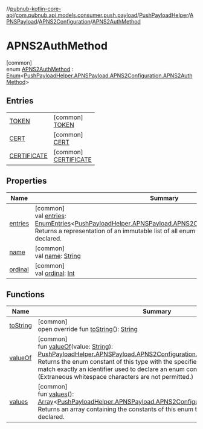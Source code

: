 //[pubnub-kotlin-core-api](../../../../../../index.md)/[com.pubnub.api.models.consumer.push.payload](../../../../index.md)/[PushPayloadHelper](../../../index.md)/[APNSPayload](../../index.md)/[APNS2Configuration](../index.md)/[APNS2AuthMethod](index.md)

# APNS2AuthMethod

[common]\
enum [APNS2AuthMethod](index.md) : [Enum](https://kotlinlang.org/api/core/kotlin-stdlib/kotlin/-enum/index.html)&lt;[PushPayloadHelper.APNSPayload.APNS2Configuration.APNS2AuthMethod](index.md)&gt;

## Entries

| | |
|---|---|
| [TOKEN](-t-o-k-e-n/index.md) | [common]<br>[TOKEN](-t-o-k-e-n/index.md) |
| [CERT](-c-e-r-t/index.md) | [common]<br>[CERT](-c-e-r-t/index.md) |
| [CERTIFICATE](-c-e-r-t-i-f-i-c-a-t-e/index.md) | [common]<br>[CERTIFICATE](-c-e-r-t-i-f-i-c-a-t-e/index.md) |

## Properties

| Name | Summary |
|---|---|
| [entries](entries.md) | [common]<br>val [entries](entries.md): [EnumEntries](https://kotlinlang.org/api/core/kotlin-stdlib/kotlin.enums/-enum-entries/index.html)&lt;[PushPayloadHelper.APNSPayload.APNS2Configuration.APNS2AuthMethod](index.md)&gt;<br>Returns a representation of an immutable list of all enum entries, in the order they're declared. |
| [name](../../../../../com.pubnub.api.retry/-retryable-endpoint-group/-a-c-c-e-s-s_-m-a-n-a-g-e-r/index.md#-372974862%2FProperties%2F1196661149) | [common]<br>val [name](../../../../../com.pubnub.api.retry/-retryable-endpoint-group/-a-c-c-e-s-s_-m-a-n-a-g-e-r/index.md#-372974862%2FProperties%2F1196661149): [String](https://kotlinlang.org/api/core/kotlin-stdlib/kotlin/-string/index.html) |
| [ordinal](../../../../../com.pubnub.api.retry/-retryable-endpoint-group/-a-c-c-e-s-s_-m-a-n-a-g-e-r/index.md#-739389684%2FProperties%2F1196661149) | [common]<br>val [ordinal](../../../../../com.pubnub.api.retry/-retryable-endpoint-group/-a-c-c-e-s-s_-m-a-n-a-g-e-r/index.md#-739389684%2FProperties%2F1196661149): [Int](https://kotlinlang.org/api/core/kotlin-stdlib/kotlin/-int/index.html) |

## Functions

| Name | Summary |
|---|---|
| [toString](to-string.md) | [common]<br>open override fun [toString](to-string.md)(): [String](https://kotlinlang.org/api/core/kotlin-stdlib/kotlin/-string/index.html) |
| [valueOf](value-of.md) | [common]<br>fun [valueOf](value-of.md)(value: [String](https://kotlinlang.org/api/core/kotlin-stdlib/kotlin/-string/index.html)): [PushPayloadHelper.APNSPayload.APNS2Configuration.APNS2AuthMethod](index.md)<br>Returns the enum constant of this type with the specified name. The string must match exactly an identifier used to declare an enum constant in this type. (Extraneous whitespace characters are not permitted.) |
| [values](values.md) | [common]<br>fun [values](values.md)(): [Array](https://kotlinlang.org/api/core/kotlin-stdlib/kotlin/-array/index.html)&lt;[PushPayloadHelper.APNSPayload.APNS2Configuration.APNS2AuthMethod](index.md)&gt;<br>Returns an array containing the constants of this enum type, in the order they're declared. |

